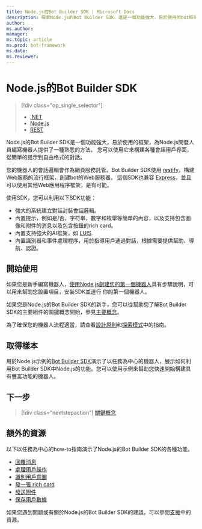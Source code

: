 ```yaml
---
title: Node.js的Bot Builder SDK | Microsoft Docs
description: 探索Node.js的Bot Builder SDK，這是一個功能強大，易於使用的bot框架。
author: 
ms.author: 
manager: 
ms.topic: article
ms.prod: bot-framework
ms.date: 
ms.reviewer: 
---
```


# Node.js的Bot Builder SDK

> [!div class="op_single_selector"]
> - [.NET](../dotnet/bot-builder-dotnet-overview.md)
> - [Node.js](../nodejs/bot-builder-nodejs-overview.md)
> - [REST](../rest-api/bot-framework-rest-overview.md)

Node.js的Bot Builder SDK是一個功能強大，易於使用的框架，為Node.js開發人員編寫機器人提供了一種熟悉的方法。
您可以使用它來構建各種會話用戶界面，從簡單的提示到自由格式的對話。

您的機器人的會話邏輯會作為網頁服務託管。Bot Builder SDK使用 <a href="http://restify.com">restify</a>，構建Web服務的流行框架，創建bot的Web服務器。
這個SDK也兼容 <a href="http://expressjs.com/">Express</a>，並且可以使用其他Web應用程序框架，是有可能。

使用SDK，您可以利用以下SDK功能： 

- 強大的系統建立對話封裝會話邏輯。
- 內置提示，例如是/否，字符串，數字和枚舉等簡單的內容，以及支持包含圖像和附件的消息以及包含按鈕的rich card。
- 內置支持強大的AI框架，如 <a href="http://luis.ai" target="_blank">LUIS</a>.
- 內置識別器和事件處理程序，用於指導用戶通過對話，根據需要提供幫助、導航、認證。

## 開始使用

如果您是新手編寫機器人，[使用Node.js創建您的第一個機器人](bot-builder-nodejs-quickstart.md)具有步驟說明，可以用來幫助您設置項目，安裝SDK並運行 你的第一個機器人。

如果您是Node.js的Bot Builder SDK的新手，您可以從幫助您了解Bot Builder SDK的主要組件的關鍵概念開始，參見[主要概念](bot-builder-nodejs-concepts.md)。

為了確保您的機器人流程適當，請查看[設計原則](../bot-design-principles.md)和[探索模式](../bot-design-pattern-task-automation.md)中的指南。

## 取得樣本

用於Node.js示例的[Bot Builder SDK](bot-builder-nodejs-samples.md)演示了以任務為中心的機器人，展示如何利用Bot Builder SDK中Node.js的功能。您可以使用示例來幫助您快速開始構建具有豐富功能的機器人。

## 下一步
> [!div class="nextstepaction"]
> [關鍵概念](bot-builder-nodejs-concepts.md)

## 額外的資源

以下以任務為中心的how-to指南演示了Node.js的Bot Builder SDK的各種功能。

* [回覆消息](bot-builder-nodejs-use-default-message-handler.md)
* [處理用戶操作](bot-builder-nodejs-dialog-actions.md)
* [識別用戶意圖](bot-builder-nodejs-recognize-intent-messages.md)
* [發一張 rich card](bot-builder-nodejs-send-rich-cards.md)
* [發送附件](bot-builder-nodejs-send-receive-attachments.md)
* [保存用戶數據](bot-builder-nodejs-save-user-data.md)


如果您遇到問題或有關於Node.js的Bot Builder SDK的建議，可以參閱[支援](../resources-support.md)中的資源。 


[DesignGuide]: ../bot-design-principles.md 
[DesignPatterns]: ../bot-design-pattern-task-automation.md 
[HowTo]: bot-builder-nodejs-use-default-message-handler.md 
